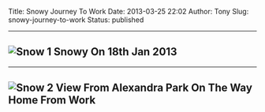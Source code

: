 Title: Snowy Journey To Work
Date: 2013-03-25 22:02
Author: Tony
Slug: snowy-journey-to-work
Status: published

  --------------------------------------------------------------------------------------------------------------------------------------------------------------------------------------------------------------------------------------------------
![Snow 1]({static}/images/2013/IMG_20130118_082046.jpg)
  Snowy On 18th Jan 2013
  --------------------------------------------------------------------------------------------------------------------------------------------------------------------------------------------------------------------------------------------------

  --------------------------------------------------------------------------------------------------------------------------------------------------------------------------------------------------------------------------------------------------
![Snow 2]({static}/images/2013/IMG_20130118_123920.jpg)
  View From Alexandra Park On The Way Home From Work
  --------------------------------------------------------------------------------------------------------------------------------------------------------------------------------------------------------------------------------------------------
